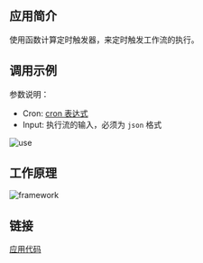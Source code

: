## 应用简介
使用函数计算定时触发器，来定时触发工作流的执行。

## 调用示例
参数说明：
- Cron: [cron 表达式](https://help.aliyun.com/document_detail/68172.html?spm=a2c4g.11186623.6.686.29755ed2D272rH)
- Input: 执行流的输入，必须为 `json` 格式

![use](https://img.alicdn.com/tfs/TB1LD84vEY1gK0jSZFCXXcwqXXa-1365-641.gif)

## 工作原理
![framework](https://img.alicdn.com/tfs/TB1ly7rJUT1gK0jSZFrXXcNCXXa-718-183.png)

## 链接
[应用代码](https://github.com/awesome-fnf/fnf-time-trigger)